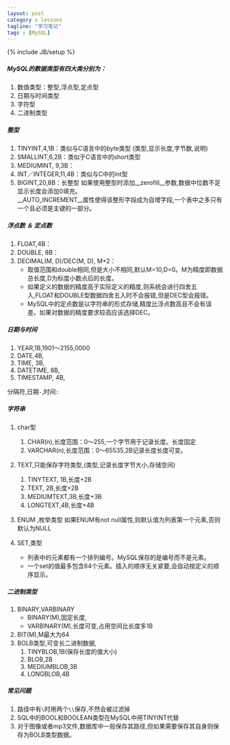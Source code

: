 ```yaml
---
layout: post
category : lessons
tagline: "学习笔记"
tags : [MySQL]
---
```

{% include JB/setup %}

##### MySQL的数据类型有四大类分别为：
1. 数值类型：整型,浮点型,定点型
2. 日期与时间类型
3. 字符型
4. 二进制类型


##### 整型
1. TINYINT,4,1B：类似与C语言中的byte类型 (类型,显示长度,字节数,说明)
2. SMALLINT,6,2B：类似于C语言中的short类型
3. MEDIUMINT, 9,3B：
4. INT／INTEGER,11,4B：类似与C中的int型
5. BIGINT,20,8B：长整型
如果使用整型时添加__zerofill__参数,数据中位数不足显示长度会添加0填充。  
__AUTO_INCREMENT__属性使得该整形字段成为自增字段,一个表中之多只有一个且必须是主键的一部分。

##### 浮点数 ＆ 定点数
1. FLOAT,4B：
2. DOUBLE, 8B：
3. DECIMAL(M, D)/DEC(M, D), M+2：
    - 取值范围和double相同,但是大小不相同,默认M=10,D=0。M为精度即数据总长度,D为标度小数点后的长度。
    - 如果定义的数据的精度高于实际定义的精度,则系统会进行四舍五入,FLOAT和DOUBLE型数据四舍五入时不会报错,但是DEC型会报错。
    - MySQL中的定点数是以字符串的形式存储,精度比浮点数高且不会有误差。如果对数据的精度要求较高应该选择DEC。

##### 日期与时间
1. YEAR,1B,1901～2155,0000
2. DATE,4B, 
3. TIME, 3B,
4. DATETIME, 8B,
5. TIMESTAMP, 4B,

分隔符,日期`-`,时间`:`

##### 字符串
1. char型
    1. CHAR(n),长度范围：0～255,一个字节用于记录长度。长度固定
    2. VARCHAR(n),长度范围：0～65535,2B记录长度长度可变。

2. TEXT,只能保存字符类型,(类型,记录长度字节大小,存储空间)
    1. TINYTEXT, 1B,长度+2B
    2. TEXT, 2B,长度+2B
    3. MEDIUMTEXT,3B,长度+3B
    4. LONGTEXT,4B,长度+4B

3. ENUM ,枚举类型
如果ENUM有not null属性,则默认值为列表第一个元素,否则默认为NULL

4. SET,类型
    - 列表中的元素都有一个排列编号。MySQL保存的是编号而不是元素。
    - 一个set的值最多包含64个元素。插入的顺序无关紧要,会自动按定义的顺序显示。

##### 二进制类型
1. BINARY,VARBINARY
    - BINARY(M),固定长度,
    - VARBINARY(M),长度可变,占用空间比长度多1B
2. BIT(M),M最大为64
3. BOLB类型,可变长二进制数据,
    1. TINYBLOB,1B(保存长度的值大小)
    2. BLOB,2B
    3. MEDIUMBLOB,3B
    4. LONGBLOB,4B

##### 常见问题
1. 路径中有`\`时用两个`\\`保存,不然会被过滤掉
2. SQL中的BOOL和BOOLEAN类型在MySQL中用TINYINT代替
3. 对于图像或者mp3文件,数据库中一般保存其路径,但如果需要保存其自身则保存为BOLB类型数据。
